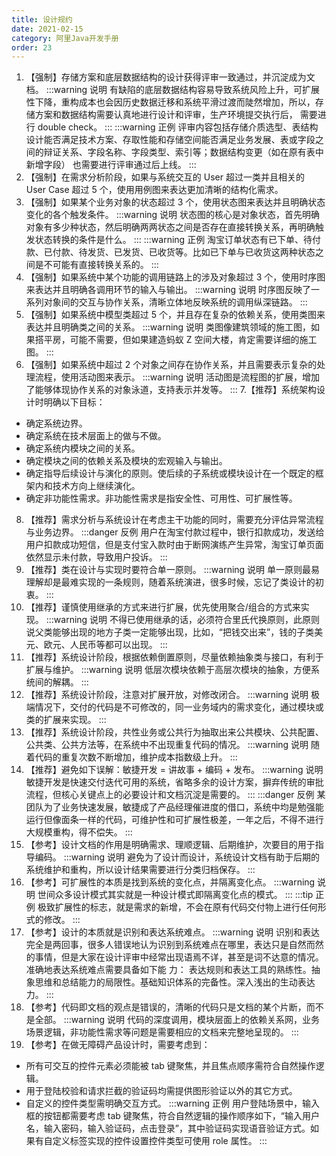 ```yaml
---
title: 设计规约
date: 2021-02-15
category: 阿里Java开发手册
order: 23
---
```

1. 【强制】存储方案和底层数据结构的设计获得评审一致通过，并沉淀成为文档。
:::warning 说明
有缺陷的底层数据结构容易导致系统风险上升，可扩展性下降，重构成本也会因历史数据迁移和系统平滑过渡而陡然增加，所以，存储方案和数据结构需要认真地进行设计和评审，生产环境提交执行后，
需要进行 double check。
:::
:::warning 正例
评审内容包括存储介质选型、表结构设计能否满足技术方案、存取性能和存储空间能否满足业务发展、表或字段之间的辩证关系、字段名称、字段类型、索引等；数据结构变更（如在原有表中新增字段）
也需要进行评审通过后上线。
:::
2. 【强制】在需求分析阶段，如果与系统交互的 User 超过一类并且相关的 User Case 超过 5 个，使用用例图来表达更加清晰的结构化需求。
3. 【强制】如果某个业务对象的状态超过 3 个，使用状态图来表达并且明确状态变化的各个触发条件。
:::warning 说明
状态图的核心是对象状态，首先明确对象有多少种状态，然后明确两两状态之间是否存在直接转换关系，再明确触发状态转换的条件是什么。
:::
:::warning 正例
淘宝订单状态有已下单、待付款、已付款、待发货、已发货、已收货等。比如已下单与已收货这两种状态之间是不可能有直接转换关系的。
:::
4. 【强制】如果系统中某个功能的调用链路上的涉及对象超过 3 个，使用时序图来表达并且明确各调用环节的输入与输出。
:::warning 说明
时序图反映了一系列对象间的交互与协作关系，清晰立体地反映系统的调用纵深链路。
:::
5. 【强制】如果系统中模型类超过 5 个，并且存在复杂的依赖关系，使用类图来表达并且明确类之间的关系。
:::warning 说明
类图像建筑领域的施工图，如果搭平房，可能不需要，但如果建造蚂蚁 Z 空间大楼，肯定需要详细的施工图。
:::
6. 【强制】如果系统中超过 2 个对象之间存在协作关系，并且需要表示复杂的处理流程，使用活动图来表示。
:::warning 说明
活动图是流程图的扩展，增加了能够体现协作关系的对象泳道，支持表示并发等。
:::
7.【推荐】系统架构设计时明确以下目标： 
- 确定系统边界。
- 确定系统在技术层面上的做与不做。
- 确定系统内模块之间的关系。
- 确定模块之间的依赖关系及模块的宏观输入与输出。 
- 确定指导后续设计与演化的原则。使后续的子系统或模块设计在一个既定的框架内和技术方向上继续演化。
- 确定非功能性需求。非功能性需求是指安全性、可用性、可扩展性等。
8. 【推荐】需求分析与系统设计在考虑主干功能的同时，需要充分评估异常流程与业务边界。
:::danger 反例
用户在淘宝付款过程中，银行扣款成功，发送给用户扣款成功短信，但是支付宝入款时由于断网演练产生异常，淘宝订单页面依然显示未付款，导致用户投诉。
:::
9. 【推荐】类在设计与实现时要符合单一原则。
:::warning 说明
单一原则最易理解却是最难实现的一条规则，随着系统演进，很多时候，忘记了类设计的初衷。
:::
10. 【推荐】谨慎使用继承的方式来进行扩展，优先使用聚合/组合的方式来实现。
:::warning 说明
不得已使用继承的话，必须符合里氏代换原则，此原则说父类能够出现的地方子类一定能够出现，比如，“把钱交出来”，钱的子类美元、欧元、人民币等都可以出现。
:::
11. 【推荐】系统设计阶段，根据依赖倒置原则，尽量依赖抽象类与接口，有利于扩展与维护。
:::warning 说明
低层次模块依赖于高层次模块的抽象，方便系统间的解耦。
:::
12. 【推荐】系统设计阶段，注意对扩展开放，对修改闭合。
:::warning 说明
极端情况下，交付的代码是不可修改的，同一业务域内的需求变化，通过模块或类的扩展来实现。
:::
13. 【推荐】系统设计阶段，共性业务或公共行为抽取出来公共模块、公共配置、公共类、公共方法等，在系统中不出现重复代码的情况。
:::warning 说明
随着代码的重复次数不断增加，维护成本指数级上升。
:::
14. 【推荐】避免如下误解：敏捷开发 = 讲故事 + 编码 + 发布。
:::warning 说明
敏捷开发是快速交付迭代可用的系统，省略多余的设计方案，摒弃传统的审批流程，但核心关键点上的必要设计和文档沉淀是需要的。
:::
:::danger 反例
某团队为了业务快速发展，敏捷成了产品经理催进度的借口，系统中均是勉强能运行但像面条一样的代码，可维护性和可扩展性极差，一年之后，不得不进行大规模重构，得不偿失。
:::
15. 【参考】设计文档的作用是明确需求、理顺逻辑、后期维护，次要目的用于指导编码。
:::warning 说明
避免为了设计而设计，系统设计文档有助于后期的系统维护和重构，所以设计结果需要进行分类归档保存。
:::
16. 【参考】可扩展性的本质是找到系统的变化点，并隔离变化点。
:::warning 说明
世间众多设计模式其实就是一种设计模式即隔离变化点的模式。
:::
:::tip 正例
极致扩展性的标志，就是需求的新增，不会在原有代码交付物上进行任何形式的修改。
:::
17. 【参考】设计的本质就是识别和表达系统难点。
:::warning 说明
识别和表达完全是两回事，很多人错误地认为识别到系统难点在哪里，表达只是自然而然的事情，但是大家在设计评审中经常出现语焉不详，甚至是词不达意的情况。准确地表达系统难点需要具备如下能
力： 表达规则和表达工具的熟练性。抽象思维和总结能力的局限性。基础知识体系的完备性。深入浅出的生动表达力。
:::
18. 【参考】代码即文档的观点是错误的，清晰的代码只是文档的某个片断，而不是全部。
:::warning 说明
代码的深度调用，模块层面上的依赖关系网，业务场景逻辑，非功能性需求等问题是需要相应的文档来完整地呈现的。
:::
19. 【参考】在做无障碍产品设计时，需要考虑到：
- 所有可交互的控件元素必须能被 tab 键聚焦，并且焦点顺序需符合自然操作逻辑。 
- 用于登陆校验和请求拦截的验证码均需提供图形验证以外的其它方式。
- 自定义的控件类型需明确交互方式。
:::warning 正例
用户登陆场景中，输入框的按钮都需要考虑 tab 键聚焦，符合自然逻辑的操作顺序如下，“输入用户名，输入密码，输入验证码，点击登录”，其中验证码实现语音验证方式。如果有自定义标签实现的控件设置控件类型可使用 role 属性。
:::